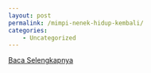 ```yaml
---
layout: post
permalink: /mimpi-nenek-hidup-kembali/
categories:
    - Uncategorized
---
```


[Baca Selengkapnya](/03)